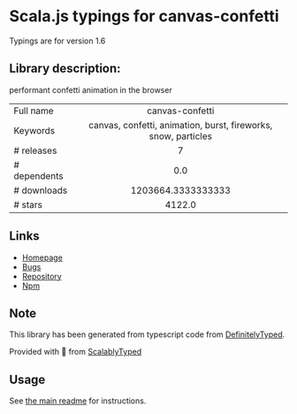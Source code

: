 
# Scala.js typings for canvas-confetti

Typings are for version 1.6

## Library description:
performant confetti animation in the browser

|                    |                 |
| ------------------ | :-------------: |
| Full name          | canvas-confetti |
| Keywords           | canvas, confetti, animation, burst, fireworks, snow, particles |
| # releases         | 7 |
| # dependents       | 0.0 |
| # downloads        | 1203664.3333333333 |
| # stars            | 4122.0 |

## Links
- [Homepage](https://github.com/catdad/canvas-confetti#readme)
- [Bugs](https://github.com/catdad/canvas-confetti/issues)
- [Repository](https://github.com/catdad/canvas-confetti)
- [Npm](https://www.npmjs.com/package/canvas-confetti)
    


## Note
This library has been generated from typescript code from [DefinitelyTyped](https://definitelytyped.org).

Provided with :purple_heart: from [ScalablyTyped](https://github.com/oyvindberg/ScalablyTyped)

## Usage
See [the main readme](../../readme.md) for instructions.


